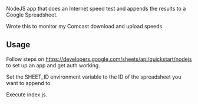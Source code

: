 NodeJS app that does an Internet speed test and appends the results to a Google Spreadsheet.

Wrote this to monitor my Comcast download and upload speeds.

## Usage

Follow steps on https://developers.google.com/sheets/api/quickstart/nodejs to set up an app and get auth working.

Set the SHEET_ID environment variable to the ID of the spreadsheet you want to append to.

Execute index.js.
